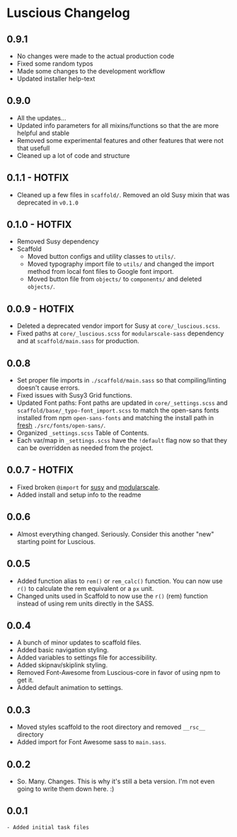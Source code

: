 Luscious Changelog
==================

0.9.1
----------------
- No changes were made to the actual production code
- Fixed some random typos
- Made some changes to the development workflow
- Updated installer help-text

0.9.0
----------------
- All the updates...
- Updated info parameters for all mixins/functions so that the are more helpful and stable
- Removed some experimental features and other features that were not that usefull
- Cleaned up a lot of code and structure

0.1.1 - HOTFIX
----------------
- Cleaned up a few files in `scaffold/`. Removed an old Susy mixin that was deprecated in `v0.1.0`

0.1.0 - HOTFIX
----------------
- Removed Susy dependency
- Scaffold
	- Moved button configs and utility classes to `utils/`.
	- Moved typography import file to `utils/` and changed the import method from local font files to Google font import.
	- Moved button file from `objects/` to `components/` and deleted `objects/`.

0.0.9 - HOTFIX
----------------
- Deleted a deprecated vendor import for Susy at `core/_luscious.scss`.
- Fixed paths at `core/_luscious.scss` for `modularscale-sass` dependency and at `scaffold/main.sass` for production.

0.0.8
----------------
- Set proper file imports in `./scaffold/main.sass` so that compiling/linting doesn't cause errors.
- Fixed issues with Susy3 Grid functions.
- Updated Font paths: Font paths are updated in `core/_settings.scss` and `scaffold/base/_typo-font_import.scss` to match the open-sans fonts installed from npm `open-sans-fonts` and matching the install path in [fresh](https://git.io/fpf3e) `./src/fonts/open-sans/`.
- Organized `_settings.scss` Table of Contents.
- Each var/map in `_settings.scss` have the `!default` flag now so that they can be overridden as needed from the project.


0.0.7 - HOTFIX
----------------
- Fixed broken `@import` for [susy](https://www.npmjs.com/package/susy) and [modularscale](https://github.com/modularscale/modularscale-sass).
- Added install and setup info to the readme


0.0.6
----------------
- Almost everything changed. Seriously. Consider this another "new" starting point for Luscious.


0.0.5
----------------
- Added function alias to `rem()` or `rem_calc()` function. You can now use `r()` to calculate the rem equivalent or a `px` unit.
- Changed units used in Scaffold to now use the `r()` (rem) function instead of using rem units directly in the SASS.


0.0.4
----------------
- A bunch of minor updates to scaffold files.
- Added basic navigation styling.
- Added variables to settings file for accessibility.
- Added skipnav/skiplink styling.
- Removed Font-Awesome from Luscious-core in favor of using npm to get it.
- Added default animation to settings.


0.0.3
----------------
- Moved styles scaffold to the root directory and removed `__rsc__` directory
- Added import for Font Awesome sass to `main.sass`.


0.0.2
----------------
- So. Many. Changes. This is why it's still a beta version. I'm not even going to write them down here. :)


0.0.1
----------------
	- Added initial task files
